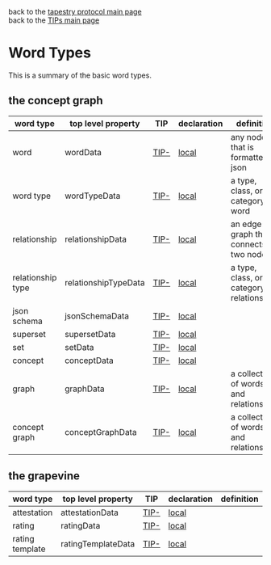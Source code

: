back to the [tapestry protocol main page](https://github.com/wds4/tapestry-protocol/blob/main/README.md) </br>
back to the [TIPs main page](https://github.com/wds4/tapestry-protocol/tree/main/tips)

Word Types
=====

This is a summary of the basic word types.

## the concept graph

| word type | top level property | TIP | declaration | definition |
| ----- | ----- | ----- | ----- | ----- |
| word | wordData | [TIP-]() | [local](https://github.com/wds4/tapestry-protocol/blob/main/wordTypes/word/declaration.md) | any node that is formatted in json |
| word type | wordTypeData | [TIP-]() | [local](https://github.com/wds4/tapestry-protocol/blob/main/wordTypes/wordType/declaration.md) | a type, class, or category of word |
| relationship | relationshipData | [TIP-]() | [local](https://github.com/wds4/tapestry-protocol/blob/main/wordTypes/relationship/declaration.md) | an edge in a graph that connects two nodes |
| relationship type | relationshipTypeData | [TIP-]() | [local](https://github.com/wds4/tapestry-protocol/blob/main/wordTypes/relationshipType/declaration.md) | a type, class, or category of relationship |
| json schema | jsonSchemaData | [TIP-]() | [local](https://github.com/wds4/tapestry-protocol/blob/main/wordTypes/jsonSchema/declaration.md) | |
| superset | supersetData | [TIP-]() | [local](https://github.com/wds4/tapestry-protocol/blob/main/wordTypes/superset/declaration.md) | | 
| set | setData | [TIP-]() | [local](https://github.com/wds4/tapestry-protocol/blob/main/wordTypes/set/declaration.md) | |
| concept | conceptData | [TIP-]() | [local](https://github.com/wds4/tapestry-protocol/blob/main/wordTypes/concept/declaration.md) | |
| graph | graphData | [TIP-]() | [local](https://github.com/wds4/tapestry-protocol/blob/main/wordTypes/graph/declaration.md) | a collection of words and relationships |
| concept graph | conceptGraphData | [TIP-]() | [local](https://github.com/wds4/tapestry-protocol/blob/main/wordTypes/conceptGraph/declaration.md) | a collection of words and relationships |

## the grapevine

| word type | top level property | TIP | declaration | definition |
| ----- | ----- | ----- | ----- | ----- |
| attestation | attestationData | [TIP-]() | [local](https://github.com/wds4/tapestry-protocol/blob/main/wordTypes/attestation/declaration.md) | |
| rating | ratingData | [TIP-]() | [local](https://github.com/wds4/tapestry-protocol/blob/main/wordTypes/rating/declaration.md) | |
| rating template | ratingTemplateData | [TIP-]() | [local](https://github.com/wds4/tapestry-protocol/blob/main/wordTypes/ratingTemplate/declaration.md) | |

